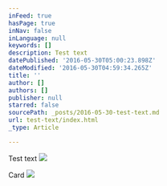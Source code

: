 ```yaml
---
inFeed: true
hasPage: true
inNav: false
inLanguage: null
keywords: []
description: Test text
datePublished: '2016-05-30T05:00:23.898Z'
dateModified: '2016-05-30T04:59:34.265Z'
title: ''
author: []
authors: []
publisher: null
starred: false
sourcePath: _posts/2016-05-30-test-text.md
url: test-text/index.html
_type: Article

---
```

Test text
![](https://the-grid-user-content.s3-us-west-2.amazonaws.com/dd60cab5-655a-4977-8229-6406e2f01091.png)

Card
![](https://the-grid-user-content.s3-us-west-2.amazonaws.com/c85983ab-68b1-4532-8cc8-094af879aafe.jpg)